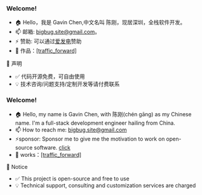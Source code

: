### Welcome!

- 🏠 Hello，我是 Gavin Chen,中文名叫 陈刚，现居深圳，全栈软件开发。
- 📫 邮箱: bigbug.site@gmail.com。
- ⚡ 赞助:  可以通过[爱发电](https://ifdian.net/a/bigbug-gg)赞助
- 🌱 作品：[[traffic_forward]](https://crates.io/crates/traffic_forward)

📢 声明
- ✅ 代码开源免费，可自由使用
- 💡 技术咨询/问题支持/定制开发等请付费联系




### Welcome!

- 🏠 Hello, my name is Gavin Chen, with 陈刚(chén gāng) as my Chinese name. I'm a full-stack development engineer hailing from China.
- 📫 How to reach me: bigbug.site@gmail.com
- ⚡sponsor: Sponsor me to give me the motivation to work on open-source software. [click](https://ifdian.net/a/bigbug-gg)
- 🌱 works：[[traffic_forward]](https://crates.io/crates/traffic_forward)

📢 Notice
- ✅ This project is open-source and free to use
- 💡 Technical support, consulting and customization services are charged

<!--
**bigbug-gg/bigbug-gg** is a ✨ _special_ ✨ repository because its `README.md` (this file) appears on your GitHub profile.

Here are some ideas to get you started:

- 🔭 I’m currently working on ...
- 🌱 I’m currently learning ...
- 👯 I’m looking to collaborate on ...
- 🤔 I’m looking for help with ...
- 💬 Ask me about ...
- 📫 How to reach me: ...
- 😄 Pronouns: ...
- ⚡ Fun fact: ...
-->
